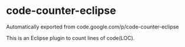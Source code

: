 # code-counter-eclipse
Automatically exported from code.google.com/p/code-counter-eclipse

This is an Eclipse plugin to count lines of code(LOC).

